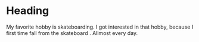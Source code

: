 # Heading
My favorite hobby is skateboarding.
I got interested in that hobby, because I first time fall from the skateboard .
Allmost every day.

